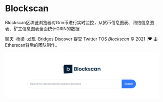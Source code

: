 # Blockscan

Blockscan区块链浏览器对Grin币进行实时监控，从货币信息图表、网络信息图表、矿工信息图表全面统计GRIN的数据

 聊天 ·桥梁 ·发现 ·Bridges Discover 提交 Twitter TOS ‎*‎Blockscan‎*‎ © 2021 |❤ 由Etherscan背后的团队制作。‎

![1_cgpK8d7YSkbqe-mEy7_M1A](1_cgpK8d7YSkbqe-mEy7_M1A.png)
